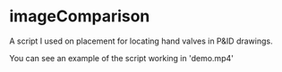 # imageComparison

A script I used on placement for locating hand valves in P&ID drawings.

You can see an example of the script working in 'demo.mp4'
